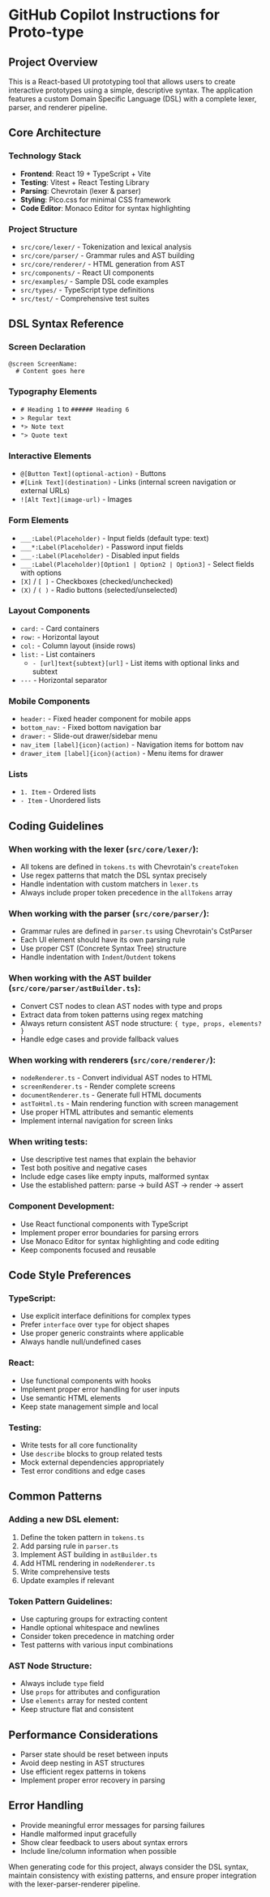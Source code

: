 # GitHub Copilot Instructions for Proto-type

## Project Overview
This is a React-based UI prototyping tool that allows users to create interactive prototypes using a simple, descriptive syntax. The application features a custom Domain Specific Language (DSL) with a complete lexer, parser, and renderer pipeline.

## Core Architecture

### Technology Stack
- **Frontend**: React 19 + TypeScript + Vite
- **Testing**: Vitest + React Testing Library
- **Parsing**: Chevrotain (lexer & parser)
- **Styling**: Pico.css for minimal CSS framework
- **Code Editor**: Monaco Editor for syntax highlighting

### Project Structure
- `src/core/lexer/` - Tokenization and lexical analysis
- `src/core/parser/` - Grammar rules and AST building
- `src/core/renderer/` - HTML generation from AST
- `src/components/` - React UI components
- `src/examples/` - Sample DSL code examples
- `src/types/` - TypeScript type definitions
- `src/test/` - Comprehensive test suites

## DSL Syntax Reference

### Screen Declaration
```
@screen ScreenName:
  # Content goes here
```

### Typography Elements
- `# Heading 1` to `###### Heading 6`
- `> Regular text`
- `*> Note text`
- `"> Quote text`

### Interactive Elements
- `@[Button Text](optional-action)` - Buttons
- `#[Link Text](destination)` - Links (internal screen navigation or external URLs)
- `![Alt Text](image-url)` - Images

### Form Elements
- `___:Label(Placeholder)` - Input fields (default type: text)
- `___*:Label(Placeholder)` - Password input fields  
- `___-:Label(Placeholder)` - Disabled input fields
- `___:Label(Placeholder)[Option1 | Option2 | Option3]` - Select fields with options
- `[X]` / `[ ]` - Checkboxes (checked/unchecked)
- `(X)` / `( )` - Radio buttons (selected/unselected)

### Layout Components
- `card:` - Card containers
- `row:` - Horizontal layout
- `col:` - Column layout (inside rows)
- `list:` - List containers
  - `- [url]text{subtext}[url]` - List items with optional links and subtext
- `---` - Horizontal separator

### Mobile Components
- `header:` - Fixed header component for mobile apps
- `bottom_nav:` - Fixed bottom navigation bar
- `drawer:` - Slide-out drawer/sidebar menu
- `nav_item [label]{icon}(action)` - Navigation items for bottom nav
- `drawer_item [label]{icon}(action)` - Menu items for drawer

### Lists
- `1. Item` - Ordered lists
- `- Item` - Unordered lists

## Coding Guidelines

### When working with the lexer (`src/core/lexer/`):
- All tokens are defined in `tokens.ts` with Chevrotain's `createToken`
- Use regex patterns that match the DSL syntax precisely
- Handle indentation with custom matchers in `lexer.ts`
- Always include proper token precedence in the `allTokens` array

### When working with the parser (`src/core/parser/`):
- Grammar rules are defined in `parser.ts` using Chevrotain's CstParser
- Each UI element should have its own parsing rule
- Use proper CST (Concrete Syntax Tree) structure
- Handle indentation with `Indent`/`Outdent` tokens

### When working with the AST builder (`src/core/parser/astBuilder.ts`):
- Convert CST nodes to clean AST nodes with type and props
- Extract data from token patterns using regex matching
- Always return consistent AST node structure: `{ type, props, elements? }`
- Handle edge cases and provide fallback values

### When working with renderers (`src/core/renderer/`):
- `nodeRenderer.ts` - Convert individual AST nodes to HTML
- `screenRenderer.ts` - Render complete screens
- `documentRenderer.ts` - Generate full HTML documents
- `astToHtml.ts` - Main rendering function with screen management
- Use proper HTML attributes and semantic elements
- Implement internal navigation for screen links

### When writing tests:
- Use descriptive test names that explain the behavior
- Test both positive and negative cases
- Include edge cases like empty inputs, malformed syntax
- Use the established pattern: parse → build AST → render → assert

### Component Development:
- Use React functional components with TypeScript
- Implement proper error boundaries for parsing errors
- Use Monaco Editor for syntax highlighting and code editing
- Keep components focused and reusable

## Code Style Preferences

### TypeScript:
- Use explicit interface definitions for complex types
- Prefer `interface` over `type` for object shapes
- Use proper generic constraints where applicable
- Always handle null/undefined cases

### React:
- Use functional components with hooks
- Implement proper error handling for user inputs
- Use semantic HTML elements
- Keep state management simple and local

### Testing:
- Write tests for all core functionality
- Use `describe` blocks to group related tests
- Mock external dependencies appropriately
- Test error conditions and edge cases

## Common Patterns

### Adding a new DSL element:
1. Define the token pattern in `tokens.ts`
2. Add parsing rule in `parser.ts`
3. Implement AST building in `astBuilder.ts`
4. Add HTML rendering in `nodeRenderer.ts`
5. Write comprehensive tests
6. Update examples if relevant

### Token Pattern Guidelines:
- Use capturing groups for extracting content
- Handle optional whitespace and newlines
- Consider token precedence in matching order
- Test patterns with various input combinations

### AST Node Structure:
- Always include `type` field
- Use `props` for attributes and configuration
- Use `elements` array for nested content
- Keep structure flat and consistent

## Performance Considerations
- Parser state should be reset between inputs
- Avoid deep nesting in AST structures
- Use efficient regex patterns in tokens
- Implement proper error recovery in parsing

## Error Handling
- Provide meaningful error messages for parsing failures
- Handle malformed input gracefully
- Show clear feedback to users about syntax errors
- Include line/column information when possible

When generating code for this project, always consider the DSL syntax, maintain consistency with existing patterns, and ensure proper integration with the lexer-parser-renderer pipeline.
